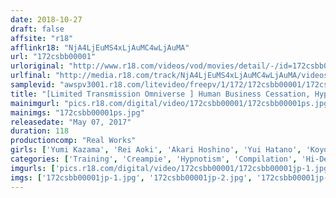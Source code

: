 ```yaml
---
date: 2018-10-27
draft: false
affsite: "r18"
afflinkr18: "NjA4LjEuMS4xLjAuMC4wLjAuMA"
url: "172csbb00001"
urloriginal: "http://www.r18.com/videos/vod/movies/detail/-/id=172csbb00001"
urlfinal: "http://media.r18.com/track/NjA4LjEuMS4xLjAuMC4wLjAuMA/videos/vod/movies/detail/-/id=172csbb00001"
samplevid: "awspv3001.r18.com/litevideo/freepv/1/172/172csbb00001/172csbb00001_dmb_w.mp4"
title: "[Limited Transmission Omniverse ] Human Business Cessation, Hypnotism and S&M Digest Version"
mainimgurl: "pics.r18.com/digital/video/172csbb00001/172csbb00001ps.jpg"
mainimgs: "172csbb00001ps.jpg"
releasedate: "May 07, 2017"
duration: 118
productioncomp: "Real Works"
girls: ['Yumi Kazama', 'Rei Aoki', 'Akari Hoshino', 'Yui Hatano', 'Koyomi Fukihira', 'Nanami Hirose']
categories: ['Training', 'Creampie', 'Hypnotism', 'Compilation', 'Hi-Def']
imgurls: ['pics.r18.com/digital/video/172csbb00001/172csbb00001jp-1.jpg', 'pics.r18.com/digital/video/172csbb00001/172csbb00001jp-2.jpg', 'pics.r18.com/digital/video/172csbb00001/172csbb00001jp-3.jpg', 'pics.r18.com/digital/video/172csbb00001/172csbb00001jp-4.jpg', 'pics.r18.com/digital/video/172csbb00001/172csbb00001jp-5.jpg', 'pics.r18.com/digital/video/172csbb00001/172csbb00001jp-6.jpg', 'pics.r18.com/digital/video/172csbb00001/172csbb00001jp-7.jpg', 'pics.r18.com/digital/video/172csbb00001/172csbb00001jp-8.jpg', 'pics.r18.com/digital/video/172csbb00001/172csbb00001jp-9.jpg', 'pics.r18.com/digital/video/172csbb00001/172csbb00001jp-10.jpg', 'pics.r18.com/digital/video/172csbb00001/172csbb00001jp-11.jpg', 'pics.r18.com/digital/video/172csbb00001/172csbb00001jp-12.jpg', 'pics.r18.com/digital/video/172csbb00001/172csbb00001jp-13.jpg', 'pics.r18.com/digital/video/172csbb00001/172csbb00001jp-14.jpg', 'pics.r18.com/digital/video/172csbb00001/172csbb00001jp-15.jpg', 'pics.r18.com/digital/video/172csbb00001/172csbb00001jp-16.jpg', 'pics.r18.com/digital/video/172csbb00001/172csbb00001jp-17.jpg', 'pics.r18.com/digital/video/172csbb00001/172csbb00001jp-18.jpg', 'pics.r18.com/digital/video/172csbb00001/172csbb00001jp-19.jpg', 'pics.r18.com/digital/video/172csbb00001/172csbb00001jp-20.jpg']
imgs: ['172csbb00001jp-1.jpg', '172csbb00001jp-2.jpg', '172csbb00001jp-3.jpg', '172csbb00001jp-4.jpg', '172csbb00001jp-5.jpg', '172csbb00001jp-6.jpg', '172csbb00001jp-7.jpg', '172csbb00001jp-8.jpg', '172csbb00001jp-9.jpg', '172csbb00001jp-10.jpg', '172csbb00001jp-11.jpg', '172csbb00001jp-12.jpg', '172csbb00001jp-13.jpg', '172csbb00001jp-14.jpg', '172csbb00001jp-15.jpg', '172csbb00001jp-16.jpg', '172csbb00001jp-17.jpg', '172csbb00001jp-18.jpg', '172csbb00001jp-19.jpg', '172csbb00001jp-20.jpg']
---
```

